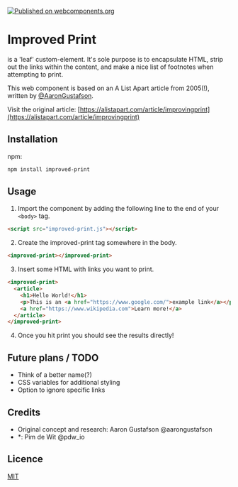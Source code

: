 [![Published on webcomponents.org](https://img.shields.io/badge/webcomponents.org-published-blue.svg)](https://www.webcomponents.org/element/pimdewit/improved-print)

# Improved Print

<improved-print> is a 'leaf' custom-element. It's sole purpose is to encapsulate HTML, strip out the links within the content, and make a nice list of footnotes when attempting to print.

This web component is based on an A List Apart article from 2005(!), written by [@AaronGustafson](https://twitter.com/AaronGustafson).

Visit the original article: [https://alistapart.com/article/improvingprint](https://alistapart.com/article/improvingprint)


## Installation

npm:
```bash
npm install improved-print
```


## Usage

1. Import the component by adding the following line to the end of your `<body>` tag.
```html
<script src="improved-print.js"></script>
```

2. Create the improved-print tag somewhere in the body.
```html
<improved-print></improved-print>
```

3. Insert some HTML with links you want to print.
```html
<improved-print>
  <article>
    <h1>Hello World!</h1>
    <p>This is an <a href="https://www.google.com/">example link</a></p>
    <a href="https://www.wikipedia.com">Learn more!</a>
  </article>
</improved-print>
```

4. Once you hit print you should see the results directly!


## Future plans / TODO

- Think of a better name(?)
- CSS variables for additional styling
- Option to ignore specific links


## Credits

- Original concept and research: Aaron Gustafson @aarongustafson
- *: Pim de Wit @pdw_io

## Licence

[MIT](https://github.com/PimdeWit/improved-print/blob/master/LICENSE)
